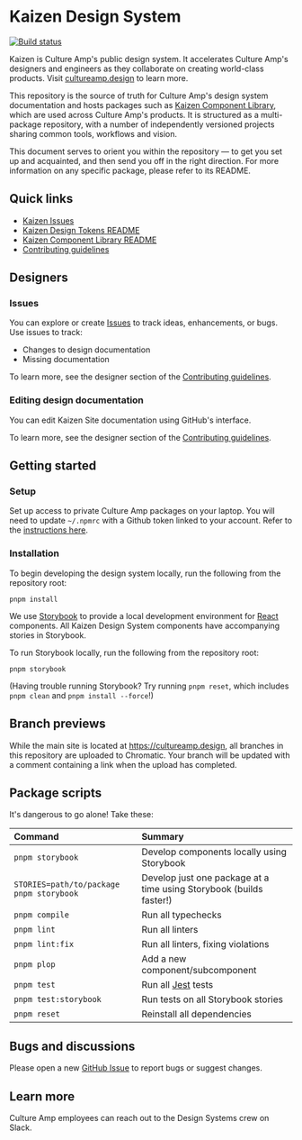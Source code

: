# Kaizen Design System

[![Build status](https://badge.buildkite.com/880e8b196b369c19ffcbef08a81d364059e0d6fb77e9d35563.svg?branch=main)](https://buildkite.com/culture-amp/kaizen-design-system)

Kaizen is Culture Amp's public design system. It accelerates Culture Amp's designers and engineers as they collaborate on creating world-class products. Visit [cultureamp.design](https://cultureamp.design) to learn more.

This repository is the source of truth for Culture Amp's design system documentation and hosts packages such as [Kaizen Component Library](./packages/component-library), which are used across Culture Amp's products. It is structured as a multi-package repository, with a number of independently versioned projects sharing common tools, workflows and vision.

This document serves to orient you within the repository — to get you set up and acquainted, and then send you off in the right direction. For more information on any specific package, please refer to its README.

## Quick links

- [Kaizen Issues](https://github.com/cultureamp/kaizen-discourse/issues)
- [Kaizen Design Tokens README](./packages/design-tokens/README.md)
- [Kaizen Component Library README](./packages/component-library/README.md)
- [Contributing guidelines](./CONTRIBUTING.md)

## Designers

### Issues

You can explore or create [Issues](https://github.com/cultureamp/kaizen-design-system/issues/) to track ideas, enhancements, or bugs. Use issues to track:

- Changes to design documentation
- Missing documentation

To learn more, see the designer section of the [Contributing guidelines](./CONTRIBUTING.md).

### Editing design documentation

You can edit Kaizen Site documentation using GitHub's interface.

To learn more, see the designer section of the [Contributing guidelines](./CONTRIBUTING.md).

## Getting started

### Setup
Set up access to private Culture Amp packages on your laptop. You will need to update `~/.npmrc` with a Github token linked to your account. Refer to the [instructions here](https://cultureamp.atlassian.net/wiki/spaces/TV/pages/2776629375/Working+with+our+private+GitHub+package+registry).

### Installation
To begin developing the design system locally, run the following from the repository root:

```
pnpm install
```

We use [Storybook](https://github.com/storybooks/storybook) to provide a local development environment for [React](https://reactjs.org/) components. All Kaizen Design System components have accompanying stories in Storybook.

To run Storybook locally, run the following from the repository root:

```
pnpm storybook
```

(Having trouble running Storybook? Try running `pnpm reset`, which includes `pnpm clean` and `pnpm install --force`!)

## Branch previews

While the main site is located at <https://cultureamp.design>, all branches in this repository are uploaded to Chromatic. Your branch will be updated with a comment containing a link when the upload has completed.

## Package scripts

It's dangerous to go alone! Take these:

Command | Summary
:- | :-
`pnpm storybook` | Develop components locally using Storybook
`STORIES=path/to/package pnpm storybook` | Develop just one package at a time using Storybook (builds faster!)
`pnpm compile` | Run all typechecks
`pnpm lint` | Run all linters
`pnpm lint:fix` | Run all linters, fixing violations
`pnpm plop` | Add a new component/subcomponent
`pnpm test` | Run all [Jest](https://jestjs.io/) tests
`pnpm test:storybook` | Run tests on all Storybook stories
`pnpm reset` | Reinstall all dependencies

## Bugs and discussions

Please open a new [GitHub Issue](https://github.com/cultureamp/kaizen-design-system/issues/new) to report bugs or suggest changes.

## Learn more

Culture Amp employees can reach out to the Design Systems crew on Slack.
